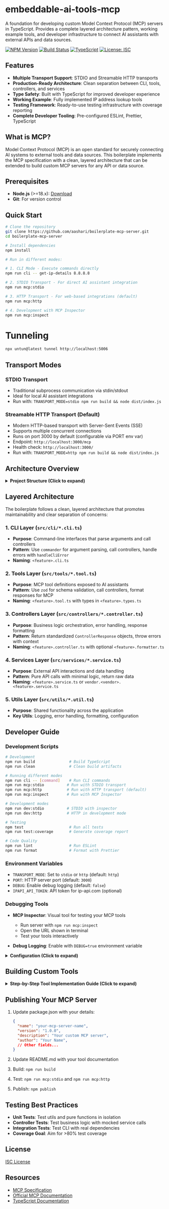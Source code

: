 # embeddable-ai-tools-mcp

A foundation for developing custom Model Context Protocol (MCP) servers in TypeScript. Provides a complete layered architecture pattern, working example tools, and developer infrastructure to connect AI assistants with external APIs and data sources.

[![NPM Version](https://img.shields.io/npm/v/@aashari/boilerplate-mcp-server)](https://www.npmjs.com/package/@aashari/boilerplate-mcp-server)
[![Build Status](https://img.shields.io/github/workflow/status/aashari/boilerplate-mcp-server/CI)](https://github.com/aashari/boilerplate-mcp-server/actions)
[![TypeScript](https://img.shields.io/badge/TypeScript-5.0%2B-blue)](https://www.typescriptlang.org/)
[![License: ISC](https://img.shields.io/badge/License-ISC-blue.svg)](https://opensource.org/licenses/ISC)

## Features

- **Multiple Transport Support**: STDIO and Streamable HTTP transports
- **Production-Ready Architecture**: Clean separation between CLI, tools, controllers, and services
- **Type Safety**: Built with TypeScript for improved developer experience
- **Working Example**: Fully implemented IP address lookup tools
- **Testing Framework**: Ready-to-use testing infrastructure with coverage reporting
- **Complete Developer Tooling**: Pre-configured ESLint, Prettier, TypeScript

## What is MCP?

Model Context Protocol (MCP) is an open standard for securely connecting AI systems to external tools and data sources. This boilerplate implements the MCP specification with a clean, layered architecture that can be extended to build custom MCP servers for any API or data source.

## Prerequisites

- **Node.js** (>=18.x): [Download](https://nodejs.org/)
- **Git**: For version control

## Quick Start

```bash
# Clone the repository
git clone https://github.com/aashari/boilerplate-mcp-server.git
cd boilerplate-mcp-server

# Install dependencies
npm install

# Run in different modes:

# 1. CLI Mode - Execute commands directly
npm run cli -- get-ip-details 8.8.8.8

# 2. STDIO Transport - For direct AI assistant integration
npm run mcp:stdio

# 3. HTTP Transport - For web-based integrations (default)
npm run mcp:http

# 4. Development with MCP Inspector
npm run mcp:inspect
```

# Tunneling
```bash
npx untun@latest tunnel http://localhost:5006
```

## Transport Modes

### STDIO Transport
- Traditional subprocess communication via stdin/stdout
- Ideal for local AI assistant integrations
- Run with: `TRANSPORT_MODE=stdio npm run build && node dist/index.js`

### Streamable HTTP Transport (Default)
- Modern HTTP-based transport with Server-Sent Events (SSE)
- Supports multiple concurrent connections
- Runs on port 3000 by default (configurable via PORT env var)
- Endpoint: `http://localhost:3000/mcp`
- Health check: `http://localhost:3000/`
- Run with: `TRANSPORT_MODE=http npm run build && node dist/index.js`

## Architecture Overview

<details>
<summary><b>Project Structure (Click to expand)</b></summary>

```
src/
├── cli/              # Command-line interfaces
│   ├── index.ts      # CLI entry point
│   └── *.cli.ts      # Feature-specific CLI modules
├── controllers/      # Business logic
│   └── *.controller.ts  # Feature controllers
├── services/         # External API interactions
│   └── *.service.ts  # Service modules
├── tools/            # MCP tool definitions
│   ├── *.tool.ts     # Tool implementations
│   └── *.types.ts    # Tool argument schemas
├── resources/        # MCP resource definitions
│   └── *.resource.ts # Resource implementations
├── types/            # Type definitions
│   └── common.types.ts # Shared type definitions
├── utils/            # Shared utilities
│   ├── logger.util.ts  # Structured logging
│   ├── error.util.ts   # Error handling
│   └── ...           # Other utility modules
└── index.ts          # Server entry point
```

</details>

## Layered Architecture

The boilerplate follows a clean, layered architecture that promotes maintainability and clear separation of concerns:

### 1. CLI Layer (`src/cli/*.cli.ts`)

- **Purpose**: Command-line interfaces that parse arguments and call controllers
- **Pattern**: Use `commander` for argument parsing, call controllers, handle errors with `handleCliError`
- **Naming**: `<feature>.cli.ts` 

### 2. Tools Layer (`src/tools/*.tool.ts`)

- **Purpose**: MCP tool definitions exposed to AI assistants
- **Pattern**: Use `zod` for schema validation, call controllers, format responses for MCP
- **Naming**: `<feature>.tool.ts` with types in `<feature>.types.ts`

### 3. Controllers Layer (`src/controllers/*.controller.ts`)

- **Purpose**: Business logic orchestration, error handling, response formatting
- **Pattern**: Return standardized `ControllerResponse` objects, throw errors with context
- **Naming**: `<feature>.controller.ts` with optional `<feature>.formatter.ts`

### 4. Services Layer (`src/services/*.service.ts`)

- **Purpose**: External API interactions and data handling
- **Pattern**: Pure API calls with minimal logic, return raw data
- **Naming**: `<feature>.service.ts` or `vendor.<vendor>.<feature>.service.ts`

### 5. Utils Layer (`src/utils/*.util.ts`)

- **Purpose**: Shared functionality across the application
- **Key Utils**: Logging, error handling, formatting, configuration

## Developer Guide

### Development Scripts

```bash
# Development
npm run build               # Build TypeScript
npm run clean               # Clean build artifacts

# Running different modes
npm run cli -- [command]    # Run CLI commands
npm run mcp:stdio          # Run with STDIO transport
npm run mcp:http           # Run with HTTP transport (default)
npm run mcp:inspect        # Run with MCP Inspector

# Development modes
npm run dev:stdio          # STDIO with inspector
npm run dev:http           # HTTP in development mode

# Testing
npm test                    # Run all tests
npm run test:coverage       # Generate coverage report

# Code Quality
npm run lint                # Run ESLint
npm run format              # Format with Prettier
```

### Environment Variables

- `TRANSPORT_MODE`: Set to `stdio` or `http` (default: `http`)
- `PORT`: HTTP server port (default: `3000`)
- `DEBUG`: Enable debug logging (default: `false`)
- `IPAPI_API_TOKEN`: API token for ip-api.com (optional)

### Debugging Tools

- **MCP Inspector**: Visual tool for testing your MCP tools
  - Run server with `npm run mcp:inspect`
  - Open the URL shown in terminal
  - Test your tools interactively

- **Debug Logging**: Enable with `DEBUG=true` environment variable

<details>
<summary><b>Configuration (Click to expand)</b></summary>

Create `~/.mcp/configs.json`:

```json
{
  "boilerplate": {
    "environments": {
      "DEBUG": "true",
      "TRANSPORT_MODE": "http",
      "PORT": "3000"
    }
  }
}
```

</details>

## Building Custom Tools

<details>
<summary><b>Step-by-Step Tool Implementation Guide (Click to expand)</b></summary>

### 1. Define Service Layer

Create a new service in `src/services/` to interact with your external API:

```typescript
// src/services/example.service.ts
import { Logger } from '../utils/logger.util.js';

const logger = Logger.forContext('services/example.service.ts');

export async function getData(param: string): Promise<any> {
	logger.debug('Getting data', { param });
	// API interaction code here
	return { result: 'example data' };
}
```

### 2. Create Controller

Add a controller in `src/controllers/` to handle business logic:

```typescript
// src/controllers/example.controller.ts
import { Logger } from '../utils/logger.util.js';
import * as exampleService from '../services/example.service.js';
import { formatMarkdown } from '../utils/formatter.util.js';
import { handleControllerError } from '../utils/error-handler.util.js';
import { ControllerResponse } from '../types/common.types.js';

const logger = Logger.forContext('controllers/example.controller.ts');

export interface GetDataOptions {
	param?: string;
}

export async function getData(
	options: GetDataOptions = {},
): Promise<ControllerResponse> {
	try {
		logger.debug('Getting data with options', options);

		const data = await exampleService.getData(options.param || 'default');

		const content = formatMarkdown(data);

		return { content };
	} catch (error) {
		throw handleControllerError(error, {
			entityType: 'ExampleData',
			operation: 'getData',
			source: 'controllers/example.controller.ts',
		});
	}
}
```

### 3. Implement MCP Tool

Create a tool definition in `src/tools/`:

```typescript
// src/tools/example.tool.ts
import { McpServer } from '@modelcontextprotocol/sdk/server/mcp.js';
import { z } from 'zod';
import { Logger } from '../utils/logger.util.js';
import { formatErrorForMcpTool } from '../utils/error.util.js';
import * as exampleController from '../controllers/example.controller.js';

const logger = Logger.forContext('tools/example.tool.ts');

const GetDataArgs = z.object({
	param: z.string().optional().describe('Optional parameter'),
});

type GetDataArgsType = z.infer<typeof GetDataArgs>;

async function handleGetData(args: GetDataArgsType) {
	try {
		logger.debug('Tool get_data called', args);

		const result = await exampleController.getData({
			param: args.param,
		});

		return {
			content: [{ type: 'text' as const, text: result.content }],
		};
	} catch (error) {
		logger.error('Tool get_data failed', error);
		return formatErrorForMcpTool(error);
	}
}

export function register(server: McpServer) {
	server.tool(
		'get_data',
		`Gets data from the example API, optionally using \`param\`.
Use this to fetch example data. Returns formatted data as Markdown.`,
		GetDataArgs.shape,
		handleGetData,
	);
}
```

### 4. Add CLI Support

Create a CLI command in `src/cli/`:

```typescript
// src/cli/example.cli.ts
import { program } from 'commander';
import { Logger } from '../utils/logger.util.js';
import * as exampleController from '../controllers/example.controller.js';
import { handleCliError } from '../utils/error-handler.util.js';

const logger = Logger.forContext('cli/example.cli.ts');

program
	.command('get-data')
	.description('Get example data')
	.option('--param <value>', 'Optional parameter')
	.action(async (options) => {
		try {
			logger.debug('CLI get-data called', options);

			const result = await exampleController.getData({
				param: options.param,
			});

			console.log(result.content);
		} catch (error) {
			handleCliError(error);
		}
	});
```

### 5. Register Components

Update the entry points to register your new components:

```typescript
// In src/cli/index.ts
import '../cli/example.cli.js';

// In src/index.ts (for the tool)
import exampleTool from './tools/example.tool.js';
// Then in registerTools function:
exampleTool.register(server);
```

</details>

## Publishing Your MCP Server

1. Update package.json with your details:
   ```json
   {
     "name": "your-mcp-server-name",
     "version": "1.0.0",
     "description": "Your custom MCP server",
     "author": "Your Name",
     // Other fields...
   }
   ```

2. Update README.md with your tool documentation
3. Build: `npm run build`
4. Test: `npm run mcp:stdio` and `npm run mcp:http`
5. Publish: `npm publish`

## Testing Best Practices

- **Unit Tests**: Test utils and pure functions in isolation
- **Controller Tests**: Test business logic with mocked service calls
- **Integration Tests**: Test CLI with real dependencies
- **Coverage Goal**: Aim for >80% test coverage

## License

[ISC License](https://opensource.org/licenses/ISC)

## Resources

- [MCP Specification](https://github.com/modelcontextprotocol/mcp-spec)
- [Official MCP Documentation](https://www.modelcontextprotocol.ai/)
- [TypeScript Documentation](https://www.typescriptlang.org/docs/)